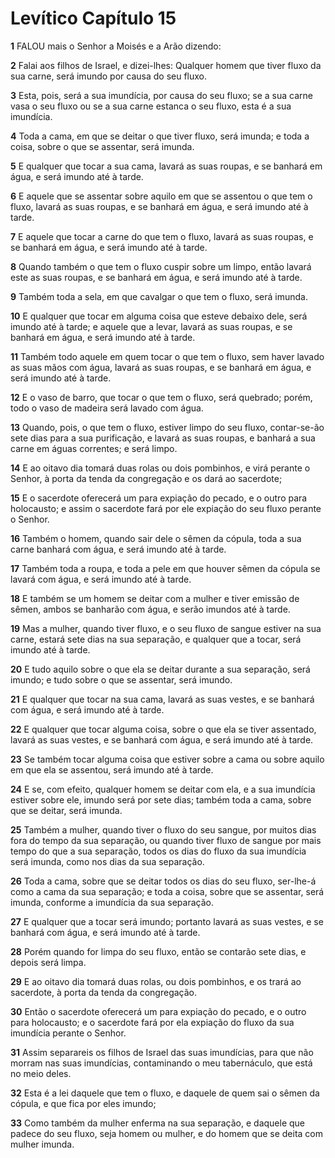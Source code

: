 # Levítico Capítulo 15

**1** 	FALOU mais o Senhor a Moisés e a Arão dizendo:

**2** 	Falai aos filhos de Israel, e dizei-lhes: Qualquer homem que tiver fluxo da sua carne, será imundo por causa do seu fluxo.

**3** 	Esta, pois, será a sua imundícia, por causa do seu fluxo; se a sua carne vasa o seu fluxo ou se a sua carne estanca o seu fluxo, esta é a sua imundícia.

**4** 	Toda a cama, em que se deitar o que tiver fluxo, será imunda; e toda a coisa, sobre o que se assentar, será imunda.

**5** 	E qualquer que tocar a sua cama, lavará as suas roupas, e se banhará em água, e será imundo até à tarde.

**6** 	E aquele que se assentar sobre aquilo em que se assentou o que tem o fluxo, lavará as suas roupas, e se banhará em água, e será imundo até à tarde.

**7** 	E aquele que tocar a carne do que tem o fluxo, lavará as suas roupas, e se banhará em água, e será imundo até à tarde.

**8** 	Quando também o que tem o fluxo cuspir sobre um limpo, então lavará este as suas roupas, e se banhará em água, e será imundo até à tarde.

**9** 	Também toda a sela, em que cavalgar o que tem o fluxo, será imunda.

**10** 	E qualquer que tocar em alguma coisa que esteve debaixo dele, será imundo até à tarde; e aquele que a levar, lavará as suas roupas, e se banhará em água, e será imundo até à tarde.

**11** 	Também todo aquele em quem tocar o que tem o fluxo, sem haver lavado as suas mãos com água, lavará as suas roupas, e se banhará em água, e será imundo até à tarde.

**12** 	E o vaso de barro, que tocar o que tem o fluxo, será quebrado; porém, todo o vaso de madeira será lavado com água.

**13** 	Quando, pois, o que tem o fluxo, estiver limpo do seu fluxo, contar-se-ão sete dias para a sua purificação, e lavará as suas roupas, e banhará a sua carne em águas correntes; e será limpo.

**14** 	E ao oitavo dia tomará duas rolas ou dois pombinhos, e virá perante o Senhor, à porta da tenda da congregação e os dará ao sacerdote;

**15** 	E o sacerdote oferecerá um para expiação do pecado, e o outro para holocausto; e assim o sacerdote fará por ele expiação do seu fluxo perante o Senhor.

**16** 	Também o homem, quando sair dele o sêmen da cópula, toda a sua carne banhará com água, e será imundo até à tarde.

**17** 	Também toda a roupa, e toda a pele em que houver sêmen da cópula se lavará com água, e será imundo até à tarde.

**18** 	E também se um homem se deitar com a mulher e tiver emissão de sêmen, ambos se banharão com água, e serão imundos até à tarde.

**19** 	Mas a mulher, quando tiver fluxo, e o seu fluxo de sangue estiver na sua carne, estará sete dias na sua separação, e qualquer que a tocar, será imundo até à tarde.

**20** 	E tudo aquilo sobre o que ela se deitar durante a sua separação, será imundo; e tudo sobre o que se assentar, será imundo.

**21** 	E qualquer que tocar na sua cama, lavará as suas vestes, e se banhará com água, e será imundo até à tarde.

**22** 	E qualquer que tocar alguma coisa, sobre o que ela se tiver assentado, lavará as suas vestes, e se banhará com água, e será imundo até à tarde.

**23** 	Se também tocar alguma coisa que estiver sobre a cama ou sobre aquilo em que ela se assentou, será imundo até à tarde.

**24** 	E se, com efeito, qualquer homem se deitar com ela, e a sua imundícia estiver sobre ele, imundo será por sete dias; também toda a cama, sobre que se deitar, será imunda.

**25** 	Também a mulher, quando tiver o fluxo do seu sangue, por muitos dias fora do tempo da sua separação, ou quando tiver fluxo de sangue por mais tempo do que a sua separação, todos os dias do fluxo da sua imundícia será imunda, como nos dias da sua separação.

**26** 	Toda a cama, sobre que se deitar todos os dias do seu fluxo, ser-lhe-á como a cama da sua separação; e toda a coisa, sobre que se assentar, será imunda, conforme a imundícia da sua separação.

**27** 	E qualquer que a tocar será imundo; portanto lavará as suas vestes, e se banhará com água, e será imundo até à tarde.

**28** 	Porém quando for limpa do seu fluxo, então se contarão sete dias, e depois será limpa.

**29** 	E ao oitavo dia tomará duas rolas, ou dois pombinhos, e os trará ao sacerdote, à porta da tenda da congregação.

**30** 	Então o sacerdote oferecerá um para expiação do pecado, e o outro para holocausto; e o sacerdote fará por ela expiação do fluxo da sua imundícia perante o Senhor.

**31** 	Assim separareis os filhos de Israel das suas imundícias, para que não morram nas suas imundícias, contaminando o meu tabernáculo, que está no meio deles.

**32** 	Esta é a lei daquele que tem o fluxo, e daquele de quem sai o sêmen da cópula, e que fica por eles imundo;

**33** 	Como também da mulher enferma na sua separação, e daquele que padece do seu fluxo, seja homem ou mulher, e do homem que se deita com mulher imunda.

